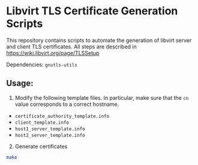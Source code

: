 # Libvirt TLS Certificate Generation Scripts

This repository contains scripts to automate the generation of libvirt server and client TLS certificates.
All steps are described in https://wiki.libvirt.org/page/TLSSetup

Dependencies: `gnutls-utils`

## Usage:

1. Modify the following template files. In particular, make sure that the `cn` value corresponds to a correct hostname.

- `certificate_authority_template.info`
- `client_template.info`
- `host1_server_template.info`
- `host2_server_template.info`

2. Generate certificates

```bash
make
```
